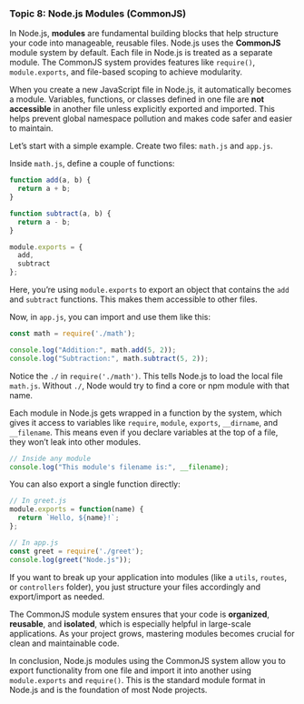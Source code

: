 ### Topic 8: Node.js Modules (CommonJS)

In Node.js, **modules** are fundamental building blocks that help structure your code into manageable, reusable files. Node.js uses the **CommonJS** module system by default. Each file in Node.js is treated as a separate module. The CommonJS system provides features like `require()`, `module.exports`, and file-based scoping to achieve modularity.

When you create a new JavaScript file in Node.js, it automatically becomes a module. Variables, functions, or classes defined in one file are **not accessible** in another file unless explicitly exported and imported. This helps prevent global namespace pollution and makes code safer and easier to maintain.

Let’s start with a simple example. Create two files: `math.js` and `app.js`.

Inside `math.js`, define a couple of functions:

```js
function add(a, b) {
  return a + b;
}

function subtract(a, b) {
  return a - b;
}

module.exports = {
  add,
  subtract
};
```

Here, you’re using `module.exports` to export an object that contains the `add` and `subtract` functions. This makes them accessible to other files.

Now, in `app.js`, you can import and use them like this:

```js
const math = require('./math');

console.log("Addition:", math.add(5, 2));
console.log("Subtraction:", math.subtract(5, 2));
```

Notice the `./` in `require('./math')`. This tells Node.js to load the local file `math.js`. Without `./`, Node would try to find a core or npm module with that name.

Each module in Node.js gets wrapped in a function by the system, which gives it access to variables like `require`, `module`, `exports`, `__dirname`, and `__filename`. This means even if you declare variables at the top of a file, they won’t leak into other modules.

```js
// Inside any module
console.log("This module's filename is:", __filename);
```

You can also export a single function directly:

```js
// In greet.js
module.exports = function(name) {
  return `Hello, ${name}!`;
};

// In app.js
const greet = require('./greet');
console.log(greet("Node.js"));
```

If you want to break up your application into modules (like a `utils`, `routes`, or `controllers` folder), you just structure your files accordingly and export/import as needed.

The CommonJS module system ensures that your code is **organized**, **reusable**, and **isolated**, which is especially helpful in large-scale applications. As your project grows, mastering modules becomes crucial for clean and maintainable code.

In conclusion, Node.js modules using the CommonJS system allow you to export functionality from one file and import it into another using `module.exports` and `require()`. This is the standard module format in Node.js and is the foundation of most Node projects.
